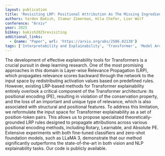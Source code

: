 ```yaml
---
layout: publication
title: 'Revisiting LRP: Positional Attribution As The Missing Ingredient For Transformer Explainability'
authors: Yarden Bakish, Itamar Zimerman, Hila Chefer, Lior Wolf
conference: "Arxiv"
year: 2025
bibkey: bakish2025revisiting
additional_links:
  - {name: "Paper", url: 'https://arxiv.org/abs/2506.02138'}
tags: ['Interpretability and Explainability', 'Transformer', 'Model Architecture', 'Tools', 'Reinforcement Learning', 'Interpretability', 'Pretraining Methods']
---
```

The development of effective explainability tools for Transformers is a crucial pursuit in deep learning research. One of the most promising approaches in this domain is Layer-wise Relevance Propagation (LRP), which propagates relevance scores backward through the network to the input space by redistributing activation values based on predefined rules. However, existing LRP-based methods for Transformer explainability entirely overlook a critical component of the Transformer architecture: its positional encoding (PE), resulting in violation of the conservation property, and the loss of an important and unique type of relevance, which is also associated with structural and positional features. To address this limitation, we reformulate the input space for Transformer explainability as a set of position-token pairs. This allows us to propose specialized theoretically-grounded LRP rules designed to propagate attributions across various positional encoding methods, including Rotary, Learnable, and Absolute PE. Extensive experiments with both fine-tuned classifiers and zero-shot foundation models, such as LLaMA 3, demonstrate that our method significantly outperforms the state-of-the-art in both vision and NLP explainability tasks. Our code is publicly available.
